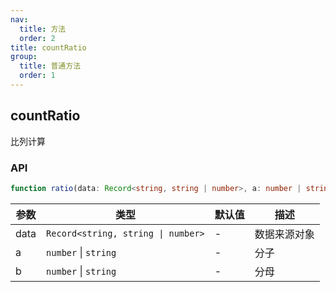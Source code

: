 ```yaml
---
nav:
  title: 方法
  order: 2
title: countRatio
group:
  title: 普通方法
  order: 1
---
```


## countRatio

比列计算

### API

```ts
function ratio(data: Record<string, string | number>, a: number | string, b: number | string): string;
```


| 参数 | 类型                               | 默认值 | 描述         |
| ---- | ---------------------------------- | ------ | ------------ |
| data | `Record<string, string \| number>` | -      | 数据来源对象 |
| a    | `number` \| `string`               | -      | 分子         |
| b    | `number` \| `string`               | -      | 分母         |
